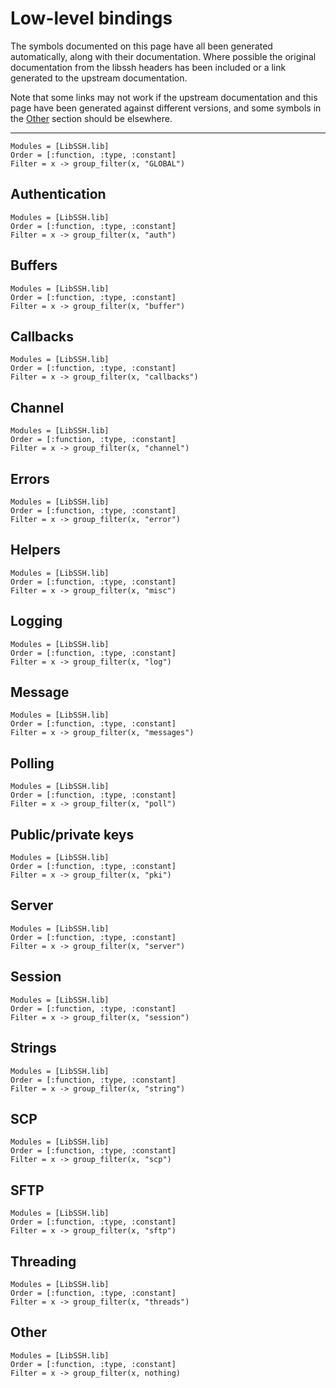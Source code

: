 # Low-level bindings

The symbols documented on this page have all been generated automatically, along
with their documentation. Where possible the original documentation from the
libssh headers has been included or a link generated to the upstream
documentation.

Note that some links may not work if the upstream documentation and this page
have been generated against different versions, and some symbols in the
[Other](@ref) section should be elsewhere.

---

```@autodocs
Modules = [LibSSH.lib]
Order = [:function, :type, :constant]
Filter = x -> group_filter(x, "GLOBAL")
```

## Authentication

```@autodocs
Modules = [LibSSH.lib]
Order = [:function, :type, :constant]
Filter = x -> group_filter(x, "auth")
```

## Buffers

```@autodocs
Modules = [LibSSH.lib]
Order = [:function, :type, :constant]
Filter = x -> group_filter(x, "buffer")
```

## Callbacks

```@autodocs
Modules = [LibSSH.lib]
Order = [:function, :type, :constant]
Filter = x -> group_filter(x, "callbacks")
```

## Channel

```@autodocs
Modules = [LibSSH.lib]
Order = [:function, :type, :constant]
Filter = x -> group_filter(x, "channel")
```

## Errors

```@autodocs
Modules = [LibSSH.lib]
Order = [:function, :type, :constant]
Filter = x -> group_filter(x, "error")
```

## Helpers

```@autodocs
Modules = [LibSSH.lib]
Order = [:function, :type, :constant]
Filter = x -> group_filter(x, "misc")
```

## Logging

```@autodocs
Modules = [LibSSH.lib]
Order = [:function, :type, :constant]
Filter = x -> group_filter(x, "log")
```

## Message

```@autodocs
Modules = [LibSSH.lib]
Order = [:function, :type, :constant]
Filter = x -> group_filter(x, "messages")
```

## Polling

```@autodocs
Modules = [LibSSH.lib]
Order = [:function, :type, :constant]
Filter = x -> group_filter(x, "poll")
```

## Public/private keys

```@autodocs
Modules = [LibSSH.lib]
Order = [:function, :type, :constant]
Filter = x -> group_filter(x, "pki")
```

## Server

```@autodocs
Modules = [LibSSH.lib]
Order = [:function, :type, :constant]
Filter = x -> group_filter(x, "server")
```

## Session

```@autodocs
Modules = [LibSSH.lib]
Order = [:function, :type, :constant]
Filter = x -> group_filter(x, "session")
```

## Strings

```@autodocs
Modules = [LibSSH.lib]
Order = [:function, :type, :constant]
Filter = x -> group_filter(x, "string")
```

## SCP

```@autodocs
Modules = [LibSSH.lib]
Order = [:function, :type, :constant]
Filter = x -> group_filter(x, "scp")
```

## SFTP

```@autodocs
Modules = [LibSSH.lib]
Order = [:function, :type, :constant]
Filter = x -> group_filter(x, "sftp")
```

## Threading

```@autodocs
Modules = [LibSSH.lib]
Order = [:function, :type, :constant]
Filter = x -> group_filter(x, "threads")
```

## Other

```@autodocs
Modules = [LibSSH.lib]
Order = [:function, :type, :constant]
Filter = x -> group_filter(x, nothing)
```
